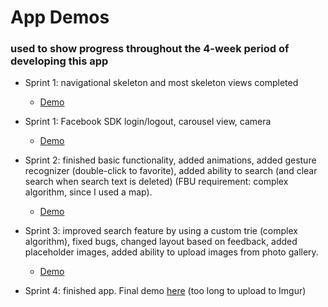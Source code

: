 # App Demos
### used to show progress throughout the 4-week period of developing this app

* Sprint 1: navigational skeleton and most skeleton views completed
  * [Demo](https://imgur.com/a/9XQzXYr)

* Sprint 1: Facebook SDK login/logout, carousel view, camera
  * [Demo](https://imgur.com/a/u0eWZUh) 

* Sprint 2: finished basic functionality, added animations, added gesture recognizer (double-click to favorite), added ability to search (and clear search when search text is deleted) (FBU requirement: complex algorithm, since I used a map).
  * [Demo](https://imgur.com/a/CpKB816)

* Sprint 3: improved search feature by using a custom trie (complex algorithm), fixed bugs, changed layout based on feedback, added placeholder images, added ability to upload images from photo gallery.
  * [Demo](https://imgur.com/a/Sklz9W4)

* Sprint 4: finished app. Final demo [here](https://github.com/annazelenka/RecipeStorage/blob/master/app_demos/app_demo4.mp4) (too long to upload to Imgur)
